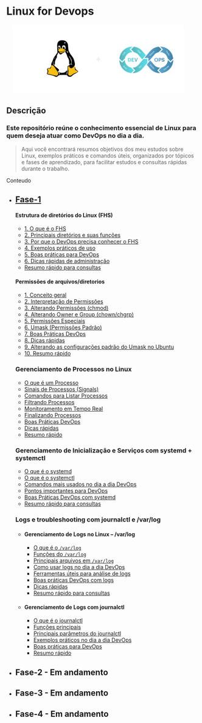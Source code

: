 # Linux for Devops

<p align="center">
  <img src="./image.svg" alt="Associate Cloud Engineer" width="450" />
  &nbsp;&nbsp;&nbsp;&nbsp;
</p>

## Descrição

### Este repositório reúne o conhecimento essencial de Linux para quem deseja atuar como DevOps no dia a dia.

> Aqui você encontrará resumos objetivos dos meu estudos sobre Linux, exemplos práticos e comandos úteis, organizados por tópicos e fases de aprendizado, para facilitar estudos e consultas rápidas durante o trabalho.


Conteudo

- ## [Fase-1](content/fase-1/fhs/README.md#o-que-é-o-fhs)
  #### Estrutura de diretórios do Linux (FHS)
  - [1. O que é o FHS](content/fase-1/fhs/README.md#o-que-é-o-fhs)
  - [2. Principais diretórios e suas funções](content/fase-1/fhs/README.md#principais-diretórios-e-suas-funções)
  - [3. Por que o DevOps precisa conhecer o FHS](content/fase-1/fhs/README.md#por-que-o-devops-precisa-conhecer-o-fhs)
  - [4. Exemplos práticos de uso](content/fase-1/fhs/README.md#exemplos-práticos-de-uso)
  - [5. Boas práticas para DevOps](content/fase-1/fhs/README.md#boas-práticas-para-devops)
  - [6. Dicas rápidas de administração](content/fase-1/fhs/README.md#dicas-rápidas-de-administração)
  - [Resumo rápido para consultas](content/fase-1/fhs/README.md#resumo-rápido-para-consultas)
  #### Permissões de arquivos/diretorios
  - [1. Conceito geral](content/fase-1/permissoes/README.md#conceito-geral)
  - [2. Interpretação de Permissões](content/fase-1/permissoes/README.md#interpretação-de-permissões)
  - [3. Alterando Permissões (chmod)](content/fase-1/permissoes/README.md#alterando-permissões-chmod)
  - [4. Alterando Owner e Group (chown/chgrp)](content/fase-1/permissoes/README.md#alterando-owner-e-group-chown-chgrp)
  - [5. Permissões Especiais](content/fase-1/permissoes/README.md#permissões-especiais)
  - [6. Umask (Permissões Padrão)](content/fase-1/permissoes/README.md#umask-permissões-padrão)
  - [7. Boas Práticas DevOps](content/fase-1/permissoes/README.md#boas-práticas-devops)
  - [8. Dicas rápidas](content/fase-1/permissoes/README.md#dicas-rápidas)
  - [9. Alterando as configurações padrão do Umask no Ubuntu](content/fase-1/permissoes/README.md#alterando-as-configurações-padrão-do-umask)
  - [10. Resumo rápido](content/fase-1/permissoes/README.md#resumo-rápido)
  ### Gerenciamento de Processos no Linux
  - [O que é um Processo](content/fase-1/processos/README.md#o-que-é-um-processo)
  - [Sinais de Processos (Signals)](content/fase-1/processos/README.md#sinais-de-processos-signals)
  - [Comandos para Listar Processos](content/fase-1/processos/README.md#comandos-para-listar-processos)
  - [Filtrando Processos](content/fase-1/processos/README.md#filtrando-processos)
  - [Monitoramento em Tempo Real](content/fase-1/processos/README.md#monitoramento-em-tempo-real)
  - [Finalizando Processos](content/fase-1/processos/README.md#finalizando-processos)
  - [Boas Práticas DevOps](content/fase-1/processos/README.md#boas-práticas-devops)
  - [Dicas rápidas](content/fase-1/processos/README.md#dicas-rápidas)
  - [Resumo rápido](content/fase-1/processos/README.md#resumo-rápido)
  ### Gerenciamento de Inicialização e Serviços com systemd + systemctl
  - [O que é o systemd](content/fase-1/systemd_systemctl/README.md#o-que-é-o-systemd)
  - [O que é o systemctl](content/fase-1/systemd_systemctl/README.md#o-que-é-o-systemctl)
  - [Comandos mais usados no dia a dia DevOps](content/fase-1/systemd_systemctl/README.md#comandos-mais-usados-no-dia-a-dia-devops)
  - [Pontos importantes para DevOps](content/fase-1/systemd_systemctl/README.md#pontos-importantes-para-devops)
  - [Boas Práticas DevOps com systemd](content/fase-1/systemd_systemctl/README.md#boas-práticas-devops-com-systemd)
  - [Resumo rápido para consultas](content/fase-1/systemd_systemctl/README.md#resumo-rápido-para-consultas)
  ### Logs e troubleshooting com journalctl e /var/log
   - #### Gerenciamento de Logs no Linux – /var/log
      - [O que é o `/var/log`](content/fase-1/logs/README.md#o-que-é-o-varlog)
      - [Funções do `/var/log`](content/fase-1/logs/README.md#funções-do-varlog)
      - [Principais arquivos em `/var/log`](content/fase-1/logs/README.md#principais-arquivos-em-varlog)
      - [Como usar logs no dia a dia DevOps](content/fase-1/logs/README.md#como-usar-logs-no-dia-a-dia-devops)
      - [Ferramentas úteis para análise de logs](content/fase-1/logs/README.md#ferramentas-úteis-para-análise-de-logs)
      - [Boas práticas DevOps com logs](content/fase-1/logs/README.md#boas-práticas-devops-com-logs)
      - [Dicas rápidas](content/fase-1/logs/README.md#dicas-rápidas)
      - [Resumo rápido para consultas](content/fase-1/logs/README.md#resumo-rápido-para-consultas)

   - #### Gerenciamento de Logs com journalctl
      - [O que é o journalctl](content/fase-1/logs/README.md#o-que-é-o-journalctl)
      - [Funções principais](content/fase-1/logs/README.md#funções-principais)
      - [Principais parâmetros do journalctl](content/fase-1/logs/README.md#principais-parâmetros-do-journalctl)
      - [Exemplos práticos no dia a dia DevOps](content/fase-1/logs/README.md#exemplos-práticos-no-dia-a-dia-devops)
      - [Boas práticas para DevOps](content/fase-1/logs/README.md#boas-práticas-para-devops)
      - [Resumo rápido](content/fase-1/logs/README.md#resumo-rápido)
- ## Fase-2 - Em andamento
- ## Fase-3 - Em andamento
- ## Fase-4 - Em andamento
